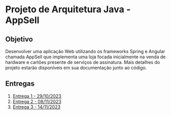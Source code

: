 # Projeto de Arquitetura Java - AppSell

## Objetivo

Desenvolver uma aplicação Web utilizando os frameworks Spring e Angular chamada
AppSell que implementa uma loja focada inicialmente na venda de hardware e cartões
presente de serviços de assinatura. Mais detalhes do projeto estarão disponíveis em sua
documentação junto ao código.

## Entregas

1. [Entrega 1 - 29/10/2023](https://github.com/taymison/Arquitetura-Java-23E4_2/commit/f11452c5c99a03a9a21ac65c2e3e1a643facef8c)
2. [Entrega 2 - 08/11/2023](https://github.com/taymison/Arquitetura-Java-23E4_2/commit/e3761ea2da8ad1128ed75f3879e1614627cf97c8)
3. [Entrega 3 - 14/11/2023](https://github.com/taymison/Arquitetura-Java-23E4_2)



